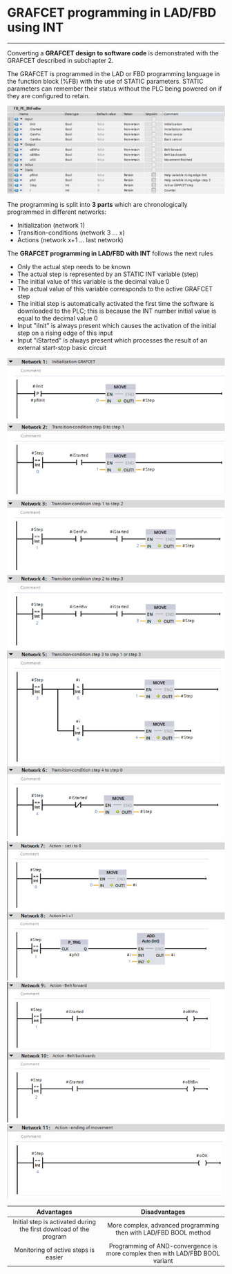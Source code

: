 # GRAFCET programming in LAD/FBD using INT
_____________________________________
Converting a **GRAFCET design to software code** is demonstrated with the GRAFCET described in subchapter 2.

The GRAFCET is programmed in the LAD or FBD programming language in the function block (%FB) with the use of STATIC parameters. STATIC parameters can remember their status without the PLC being powered on if they are configured to retain.

![Siemens VAR ](../Ad04/Images/SiemensVarINT.jpg)

The programming is split into **3 parts** which are chronologically programmed in different networks:
-   Initialization (network 1)
-   Transition-conditions (network 3 ... x)
-   Actions (network x+1 ... last network)

The **GRAFCET programming in LAD/FBD with INT** follows the next rules
-   Only the actual step needs to be known
-   The actual step is represented by an STATIC INT variable (step)
-   The initial value of this variable is the decimal value 0
-   The actual value of this variable corresponds to the active GRAFCET step
-   The initial step is automatically activated the first time the software is downloaded to the PLC; this is because the INT number initial value is equal to the decimal value 0
-   Input "iInit" is always present which causes the activation of the initial step on a rising edge of this input
  - Input "iStarted" is always present which processes the result of an external start-stop basic circuit

![INT ](../Ad04/Images/SiemensINT1.jpg)
![INT ](../Ad04/Images/SiemensINT2.jpg)
![INT ](../Ad04/Images/SiemensINT3.jpg)
![INT ](../Ad04/Images/SiemensINT4.jpg)
![INT ](../Ad04/Images/SiemensINT5.jpg)
![INT ](../Ad04/Images/SiemensINT6.jpg)

| **Advantages** | **Disadvantages** |
| :---:          | :---:             |
| Initial step is activated during the first download of the program | More complex, advanced programming then with LAD/FBD BOOL method |
| Monitoring of active steps is easier | Programming of AND-convergence is more complex then with LAD/FBD BOOL variant |
